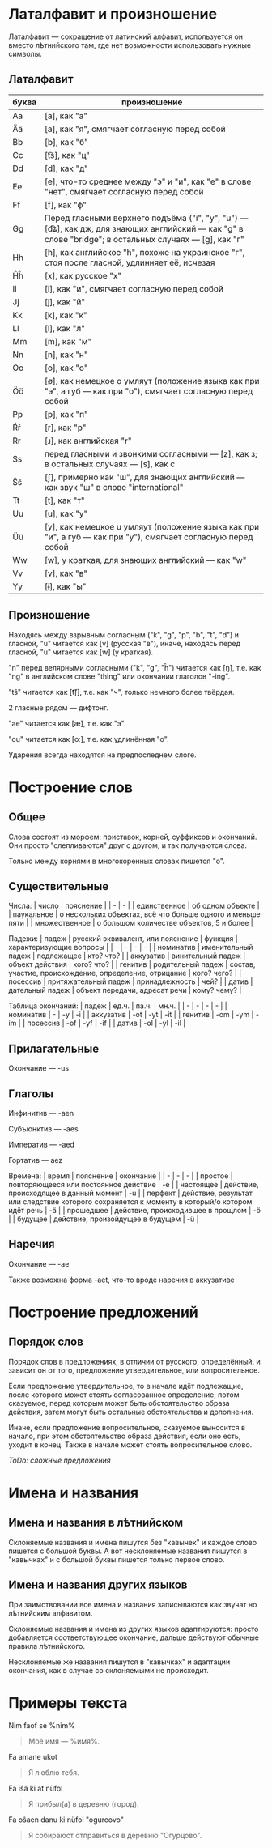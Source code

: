 # Латалфавит и произношение

Латалфавит — сокращение от латинский алфавит, используется он вместо лѣтнийского там, где нет возможности использовать нужные символы.

## Латалфавит

| буква | произношение |
| - | - |
| Aa | [a], как "а" |
| Ää | [a], как "я", смягчает согласную перед собой |
| Bb | [b], как "б" |
| Cc | [t͡s], как "ц" |
| Dd | [d], как "д" |
| Ee | [e], что-то среднее между "э" и "и", как "е" в слове "нет", смягчает согласную перед собой |
| Ff | [f], как "ф" |
| Gg | Перед гласными верхнего подъёма ("i", "y", "u") — [d͡ʑ], как дж, для знающих английский — как "g" в слове "bridge"; в остальных случаях — [ɡ], как "г" |
| Hh | [h], как английское "h", похоже на украинское "г", стоя после гласной, удлинняет её, исчезая |
| Ĥĥ | [x], как русское "х" |
| Ii | [i], как "и", смягчает согласную перед собой |
| Jj | [j], как "й" |
| Kk | [k], как "к" |
| Ll | [l], как "л" |
| Mm | [m], как "м" |
| Nn | [n], как "н" |
| Oo | [o], как "о" |
| Öö | [ø], как немецкое o умляут (положение языка как при "э", а губ — как при "о"), смягчает согласную перед собой |
| Pp | [p], как "п" |
| Ŕŕ | [r], как "р" |
| Rr | [ɹ], как английская "r" |
| Ss | перед гласными и звонкими согласными — [z], как з; в остальных случаях — [s], как с |
| Ŝŝ | [ʃ], примерно как "ш", для знающих английский — как звук "ш" в слове "international" |
| Tt | [t], как "т" |
| Uu | [u], как "у" |
| Üü | [y], как немецкое u умляут (положение языка как при "и", а губ — как при "у"), смягчает согласную перед собой |
| Ww | [w], у краткая, для знающих английский — как "w" |
| Vv | [v], как "в" |
| Yy | [ɨ], как "ы" |

## Произношение

Находясь между взрывным согласным ("k", "g", "p", "b", "t", "d") и гласной, "u" читается как [v] (русская "в"), иначе, находясь перед гласной, "u" читается как [w] (у краткая).

"n" перед велярными согласными ("k", "g", "ĥ") читается как [ŋ], т.е. как "ng" в английском слове "thing" или окончании глаголов "-ing".

"tŝ" читается как [t͡ʃ], т.е. как "ч", только немного более твёрдая.

2 гласные рядом — дифтонг.

"ae"  читается как [æ], т.е. как "э".

"ou"  читается как [oː], т.е. как удлинённая "о".

Ударения всегда находятся на предпоследнем слоге.

# Построение слов

## Общее

Слова состоят из морфем: приставок, корней, суффиксов и окончаний.
Они просто "слепливаются" друг с другом, и так получаются слова.

Только между корнями в многокоренных словах пишется "o".

## Существительные

Числа:
| число | пояснение |
| - | - |
| единственное | об одном объекте |
| паукальное | о нескольких объектах, всё что больше одного и меньше пяти |
| множественное | о большом количестве объектов, 5 и более |

Падежи:
| падеж | русский эквивалент, или пояснение  | функция | характеризующие вопросы |
| - | - | - | - |
| номинатив | именительный падеж | подлежащее | кто? что? |
| аккузатив | винительный падеж | объект действия  | кого? что? |
| генитив | родительный падеж | состав, участие, происхождение, определение, отрицание | кого? чего? |
| посессив | притяжательный падеж | принадлежность | чей? |
| датив | дательный падеж | объект передачи, адресат речи | кому? чему? |

Таблица окончаний:
| падеж | ед.ч. | па.ч. | мн.ч. |
| - | - | - | - |
| номинатив | - | -y | -i |
| аккузатив | -ot | -yt | -it |
| генитив | -om | -ym | -im |
| посессив | -of | -yf | -if |
| датив | -ol | -yl | -il |

## Прилагательные

Окончание — -us

## Глаголы

Инфинитив — -aen

Субъюнктив — -aes

Императив — -aed

Гортатив — aez

Времена:
| время | пояснение | окончание |
| - | - | - |
| простое | повторяющееся или постоянное действие | -e |
| настоящее | действие, происходящее в данный момент | -u |
| перфект | действие, результат или следствие которого сохраняется к моменту в который/о котором идёт речь | -ä |
| прошедшее | действие, происходившее в прощлом | -ö |
| будущее | действие, произойдущее в будущем | -ü |

## Наречия

Окончание — -ae

Также возможна форма -aet, что-то вроде наречия в аккузативе

# Построение предложений

## Порядок слов

Порядок слов в предложениях, в отличии от русского, определённый, и зависит он от того, предложение утвердительное, или вопросительное.

Если предложение утвердительное, то в начале идёт подлежащие, после которого может стоять согласованное определение, потом сказуемое, перед которым может быть обстоятельство образа действия, затем могут быть остальные обстоятельства и дополнения.

Иначе, если предложение вопросительное, сказуемое выносится в начало, при этом обстоятельство образа действия, если оно есть, уходит в конец.
Также в начале может стоять вопросительное слово.

_ToDo: сложные предложения_

# Имена и названия

## Имена и названия в лѣтнийском

Склоняемые названия и имена пишутся без "кавычек" и каждое слово пишется с большой буквы. А вот несклоняемые названия пишутся в "кавычках" и с большой буквы пишется только первое слово.

## Имена и названия других языков

При заимствовании все имена и названия записываются как звучат но лѣтнийским алфавитом.

Склоняемые названия и имена из других языков адаптируются: просто добавляется соответствующее окончание, дальше действуют обычные правила лѣтнийского.

Несклоняемые же названия пишутся в "кавычках" и адаптации окончания, как в случае со склоняемыми не происходит.

# Примеры текста

Nim faof se %nim%

> Моё имя — %имя%.

Fa amane ukot

> Я люблю тебя.

Fa iŝä ki at nüfol

> Я прибыл(а) в деревню (город).

Fa oŝaen danu ki nüfol "ogurcovo"

> Я собираюст отправиться в деревню "Огурцово".
